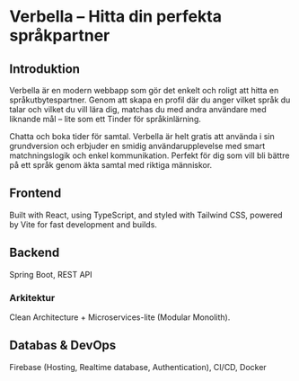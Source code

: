 # Verbella – Hitta din perfekta språkpartner

## Introduktion
Verbella är en modern webbapp som gör det enkelt och roligt att hitta en språkutbytespartner. Genom att skapa en profil där du anger vilket språk du talar och vilket du vill lära dig, matchas du med andra användare med liknande mål – lite som ett Tinder för språkinlärning.

Chatta och boka tider för samtal. Verbella är helt gratis att använda i sin grundversion och erbjuder en smidig användarupplevelse med smart matchningslogik och enkel kommunikation. Perfekt för dig som vill bli bättre på ett språk genom äkta samtal med riktiga människor.

## Frontend
Built with React, using TypeScript, and styled with Tailwind CSS, powered by Vite for fast development and builds.

## Backend
Spring Boot, REST API

### Arkitektur
Clean Architecture + Microservices-lite (Modular Monolith).

## Databas & DevOps
Firebase (Hosting, Realtime database, Authentication), CI/CD, Docker

